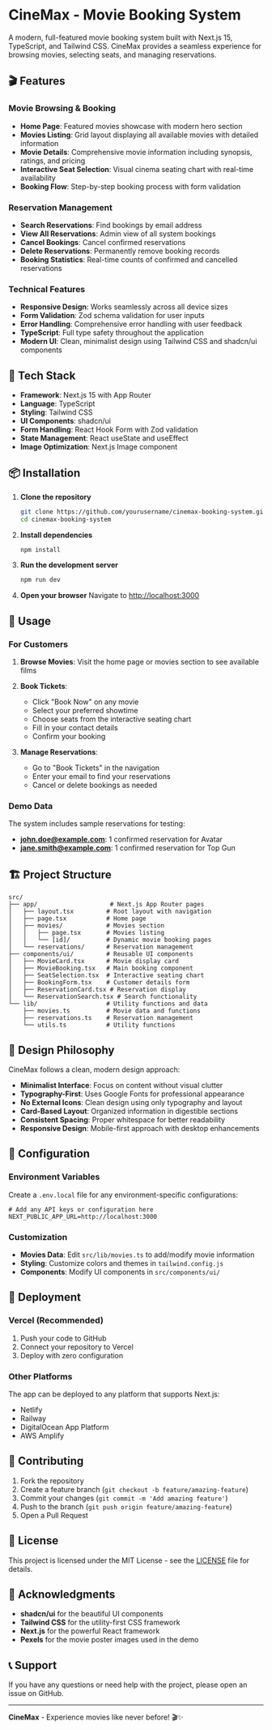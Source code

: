 # CineMax - Movie Booking System

A modern, full-featured movie booking system built with Next.js 15, TypeScript, and Tailwind CSS. CineMax provides a seamless experience for browsing movies, selecting seats, and managing reservations.

## 🎬 Features

### Movie Browsing & Booking
- **Home Page**: Featured movies showcase with modern hero section
- **Movies Listing**: Grid layout displaying all available movies with detailed information
- **Movie Details**: Comprehensive movie information including synopsis, ratings, and pricing
- **Interactive Seat Selection**: Visual cinema seating chart with real-time availability
- **Booking Flow**: Step-by-step booking process with form validation

### Reservation Management
- **Search Reservations**: Find bookings by email address
- **View All Reservations**: Admin view of all system bookings
- **Cancel Bookings**: Cancel confirmed reservations
- **Delete Reservations**: Permanently remove booking records
- **Booking Statistics**: Real-time counts of confirmed and cancelled reservations

### Technical Features
- **Responsive Design**: Works seamlessly across all device sizes
- **Form Validation**: Zod schema validation for user inputs
- **Error Handling**: Comprehensive error handling with user feedback
- **TypeScript**: Full type safety throughout the application
- **Modern UI**: Clean, minimalist design using Tailwind CSS and shadcn/ui components

## 🚀 Tech Stack

- **Framework**: Next.js 15 with App Router
- **Language**: TypeScript
- **Styling**: Tailwind CSS
- **UI Components**: shadcn/ui
- **Form Handling**: React Hook Form with Zod validation
- **State Management**: React useState and useEffect
- **Image Optimization**: Next.js Image component

## 📦 Installation

1. **Clone the repository**
   ```bash
   git clone https://github.com/yourusername/cinemax-booking-system.git
   cd cinemax-booking-system
   ```

2. **Install dependencies**
   ```bash
   npm install
   ```

3. **Run the development server**
   ```bash
   npm run dev
   ```

4. **Open your browser**
   Navigate to [http://localhost:3000](http://localhost:3000)

## 🎯 Usage

### For Customers

1. **Browse Movies**: Visit the home page or movies section to see available films
2. **Book Tickets**: 
   - Click "Book Now" on any movie
   - Select your preferred showtime
   - Choose seats from the interactive seating chart
   - Fill in your contact details
   - Confirm your booking

3. **Manage Reservations**:
   - Go to "Book Tickets" in the navigation
   - Enter your email to find your reservations
   - Cancel or delete bookings as needed

### Demo Data

The system includes sample reservations for testing:
- **john.doe@example.com**: 1 confirmed reservation for Avatar
- **jane.smith@example.com**: 1 confirmed reservation for Top Gun

## 🏗️ Project Structure

```
src/
├── app/                    # Next.js App Router pages
│   ├── layout.tsx         # Root layout with navigation
│   ├── page.tsx           # Home page
│   ├── movies/            # Movies section
│   │   ├── page.tsx       # Movies listing
│   │   └── [id]/          # Dynamic movie booking pages
│   └── reservations/      # Reservation management
├── components/ui/         # Reusable UI components
│   ├── MovieCard.tsx      # Movie display card
│   ├── MovieBooking.tsx   # Main booking component
│   ├── SeatSelection.tsx  # Interactive seating chart
│   ├── BookingForm.tsx    # Customer details form
│   ├── ReservationCard.tsx # Reservation display
│   └── ReservationSearch.tsx # Search functionality
└── lib/                   # Utility functions and data
    ├── movies.ts          # Movie data and functions
    ├── reservations.ts    # Reservation management
    └── utils.ts           # Utility functions
```

## 🎨 Design Philosophy

CineMax follows a clean, modern design approach:

- **Minimalist Interface**: Focus on content without visual clutter
- **Typography-First**: Uses Google Fonts for professional appearance
- **No External Icons**: Clean design using only typography and layout
- **Card-Based Layout**: Organized information in digestible sections
- **Consistent Spacing**: Proper whitespace for better readability
- **Responsive Design**: Mobile-first approach with desktop enhancements

## 🔧 Configuration

### Environment Variables

Create a `.env.local` file for any environment-specific configurations:

```env
# Add any API keys or configuration here
NEXT_PUBLIC_APP_URL=http://localhost:3000
```

### Customization

- **Movies Data**: Edit `src/lib/movies.ts` to add/modify movie information
- **Styling**: Customize colors and themes in `tailwind.config.js`
- **Components**: Modify UI components in `src/components/ui/`

## 🚀 Deployment

### Vercel (Recommended)

1. Push your code to GitHub
2. Connect your repository to Vercel
3. Deploy with zero configuration

### Other Platforms

The app can be deployed to any platform that supports Next.js:
- Netlify
- Railway
- DigitalOcean App Platform
- AWS Amplify

## 🤝 Contributing

1. Fork the repository
2. Create a feature branch (`git checkout -b feature/amazing-feature`)
3. Commit your changes (`git commit -m 'Add amazing feature'`)
4. Push to the branch (`git push origin feature/amazing-feature`)
5. Open a Pull Request

## 📝 License

This project is licensed under the MIT License - see the [LICENSE](LICENSE) file for details.

## 🙏 Acknowledgments

- **shadcn/ui** for the beautiful UI components
- **Tailwind CSS** for the utility-first CSS framework
- **Next.js** for the powerful React framework
- **Pexels** for the movie poster images used in the demo

## 📞 Support

If you have any questions or need help with the project, please open an issue on GitHub.

---

**CineMax** - Experience movies like never before! 🎬✨

